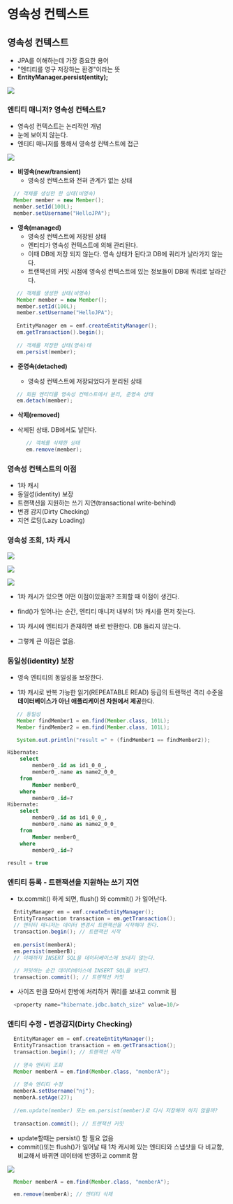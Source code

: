 # 영속성 컨텍스트


## 영속성 컨텍스트

* JPA를 이해하는데 가장 중요한 용어
* "엔티티를 영구 저장하는 환경"이라는 뜻
* **EntityManager.persist(entity);**

![](https://github.com/dididiri1/jpabook/blob/main/images/03_01.png?raw=true)

### 엔티티 매니저? 영속성 컨텍스트?

* 영속성 컨텍스트는 논리적인 개념
* 눈에 보이지 않는다.
* 엔티티 매니저를 통해서 영속성 컨텍스트에 접근

![](https://github.com/dididiri1/jpabook/blob/main/images/03_02.png?raw=true)

- **비영속(new/transient)**
  - 영속성 컨텍스트와 전혀 관계가 없는 상태

``` java
  // 객체를 생성만 한 상태(비영속)
  Member member = new Member();
  member.setId(100L);
  member.setUsername("HelloJPA");
```

- **영속(managed)**
  - 영속성 컨텍스트에 저장된 상태
  - 엔티티가 영속성 컨텍스트에 의해 관리된다.
  - 이때 DB에 저장 되지 않는다. 영속 상태가 된다고 DB에 쿼리가 날라가지 않는다.
  - 트랜잭션의 커밋 시점에 영속성 컨텍스트에 있는 정보들이 DB에 쿼리로 날라간다.

``` java
   // 객체를 생성한 상태(비영속)
   Member member = new Member();
   member.setId(100L);
   member.setUsername("HelloJPA");
      
   EntityManager em = emf.createEntityManager();
   em.getTransaction().begin();
      
   // 객체를 저장한 상태(영속)태
   em.persist(member);
```

- **준영속(detached)**

  - 영속성 컨텍스트에 저장되었다가 분리된 상태

``` java
   // 회원 엔티티를 영속성 컨텍스트에서 분리, 준영속 상태
   em.detach(member);
```

- **삭제(removed)**

- 삭제된 상태. DB에서도 날린다.

``` java
      // 객체를 삭제한 상태
      em.remove(member);
```

### 영속성 컨텍스트의 이점

- 1차 캐시
- 동일성(identity) 보장
- 트랜잭션을 지원하는 쓰기 지연(transactional write-behind)
- 변경 감지(Dirty Checking)
- 지연 로딩(Lazy Loading)


### 영속성 조회, 1차 캐시

![](https://github.com/dididiri1/jpabook/blob/main/images/03_03.png?raw=true)

![](https://github.com/dididiri1/jpabook/blob/main/images/03_04.png?raw=true)

![](https://github.com/dididiri1/jpabook/blob/main/images/03_05.png?raw=true)

- 1차 캐시가 있으면 어떤 이점이있을까? 조회할 때 이점이 생긴다.

- find()가 일어나는 순간, 엔티티 매니저 내부의 1차 캐시를 먼저 찾는다.

- 1차 캐시에 엔티티가 존재하면 바로 반환한다. DB 들리지 않는다.

- 그렇케 큰 이점은 없음.

### 동일성(identity) 보장

- 영속 엔티티의 동일성을 보장한다.

- 1차 캐시로 반복 가능한 읽기(REPEATABLE READ) 등급의 트랜잭션 격리 수준을 **데이터베이스가 아닌 애플리케이션 차원에서 제공**한다.

``` java
   // 동일성 
   Member findMember1 = em.find(Member.class, 101L);
   Member findMember2 = em.find(Member.class, 101L);

   System.out.println("result =" + (findMember1 == findMember2)); 
```

```sql
Hibernate: 
    select
        member0_.id as id1_0_0_,
        member0_.name as name2_0_0_ 
    from
        Member member0_ 
    where
        member0_.id=?
Hibernate: 
    select
        member0_.id as id1_0_0_,
        member0_.name as name2_0_0_ 
    from
        Member member0_ 
    where
        member0_.id=?
        
result = true

``` 

### 엔티티 등록 - 트랜잭션을 지원하는 쓰기 지연

- tx.commit() 하게 되면, flush() 와 commit() 가 일어난다.

``` java
  EntityManager em = emf.createEntityManager();
  EntityTransaction transaction = em.getTransaction();
  // 엔티티 매니저는 데이터 변경시 트랜잭션을 시작해야 한다.
  transaction.begin(); // 트랜잭션 시작
  
  em.persist(memberA);
  em.persist(memberB);
  // 이때까지 INSERT SQL을 데이터베이스에 보내지 않는다.
  
  // 커밋하는 순간 데이터베이스에 INSERT SQL을 보낸다.
  transaction.commit(); // 트랜잭션 커밋
``` 

- 사이즈 만큼 모아서 한방에 처리하거 쿼리를 보내고 commit 됨

``` java
  <property name="hibernate.jdbc.batch_size" value=10/>
``` 

### 엔티티 수정 - 변경감지(Dirty Checking)

``` java
  EntityManager em = emf.createEntityManager();
  EntityTransaction transaction = em.getTransaction();
  transaction.begin(); // 트랜잭션 시작
  
  // 영속 엔티티 조회
  Member memberA = em.find(Member.class, "memberA");
  
  // 영속 엔티티 수정
  memberA.setUsername("nj");
  memberA.setAge(27);
  
  //em.update(member) 또는 em.persist(member)로 다시 저장해야 하지 않을까?
  
  transaction.commit(); // 트랜잭션 커밋
``` 

- update할때는 persist() 할 필요 없음 
- commit()또는 flush()가 일어날 때 1차 캐시에 있는 엔티티와 스냅샷을 다 비교함, 비교해서 바뀌면 데이터에 반영하고 commit 함

![](https://github.com/dididiri1/jpabook/blob/main/images/03_06.png?raw=true)

``` java
  Member memberA = em.find(Member.class, "memberA");

  em.remove(memberA); // 엔티티 삭제
``` 